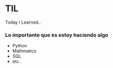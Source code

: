 # TIL
Today I Learned..

### Lo importante que es estoy haciendo algo

- Python
- Mathmatics
- SQL
- etc..
